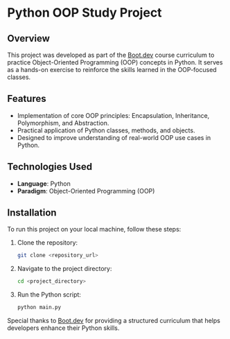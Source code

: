 # Python OOP Study Project

## Overview

This project was developed as part of the [Boot.dev](https://boot.dev) course curriculum to practice Object-Oriented Programming (OOP) concepts in Python. It serves as a hands-on exercise to reinforce the skills learned in the OOP-focused classes.

## Features

- Implementation of core OOP principles: Encapsulation, Inheritance, Polymorphism, and Abstraction.
- Practical application of Python classes, methods, and objects.
- Designed to improve understanding of real-world OOP use cases in Python.

## Technologies Used

- **Language**: Python
- **Paradigm**: Object-Oriented Programming (OOP)

## Installation

To run this project on your local machine, follow these steps:

1. Clone the repository:

   ```bash
   git clone <repository_url>
   ```

2. Navigate to the project directory:

   ```bash
   cd <project_directory>
   ```

3. Run the Python script:

   ```bash
   python main.py
   ```

Special thanks to [Boot.dev](https://boot.dev) for providing a structured curriculum that helps developers enhance their Python skills.
